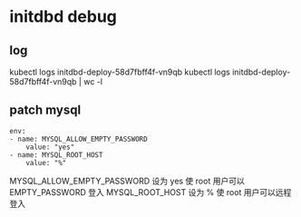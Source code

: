 # initdbd debug

## log

kubectl logs initdbd-deploy-58d7fbff4f-vn9qb
kubectl logs initdbd-deploy-58d7fbff4f-vn9qb | wc -l

## patch mysql

```
env:
- name: MYSQL_ALLOW_EMPTY_PASSWORD
    value: "yes"
- name: MYSQL_ROOT_HOST
    value: "%"
```
MYSQL_ALLOW_EMPTY_PASSWORD 设为 yes 使 root 用户可以 EMPTY_PASSWORD 登入
MYSQL_ROOT_HOST 设为 % 使 root 用户可以远程登入
